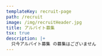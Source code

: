 ```yaml
---
templateKey: recruit-page
path: /recruit
image: /img/recruitHeader.jpg
title: アルバイト募集
tsx: true
description: |+
  只今アルバイト募集 の募集はございません
---
```

